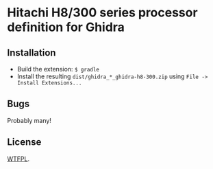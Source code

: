 # Hitachi H8/300 series processor definition for Ghidra 

## Installation

* Build the extension: `$ gradle`
* Install the resulting `dist/ghidra_*_ghidra-h8-300.zip` using `File -> Install Extensions...`

## Bugs

Probably many!

## License

[WTFPL](./COPYING).
